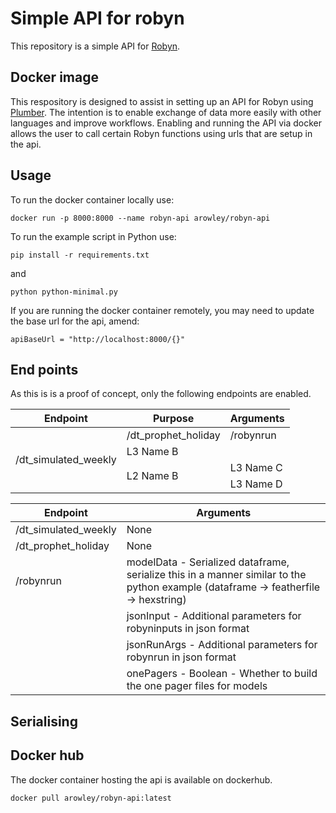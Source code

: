 # Simple API for robyn
This repository is a simple API for [Robyn](https://github.com/facebookexperimental/Robyn/).

## Docker image
This respository is designed to assist in setting up an API for Robyn using [Plumber](https://www.rplumber.io/). The intention is to enable exchange of data more easily with other languages and improve workflows. Enabling and running the API via docker allows the user to call certain Robyn functions using urls that are setup in the api. 

## Usage

To run the docker container locally use:

```
docker run -p 8000:8000 --name robyn-api arowley/robyn-api
```

To run the example script in Python use:
```
pip install -r requirements.txt
```
and
```
python python-minimal.py
```
If you are running the docker container remotely, you may need to update the base url for the api, amend:
```
apiBaseUrl = "http://localhost:8000/{}"
```

## End points

As this is is a proof of concept, only the following endpoints are enabled.

<table>
    <thead>
        <tr>
            <th>Endpoint</th>
            <th>Purpose</th>
            <th>Arguments</th>
        </tr>
    </thead>
    <tbody>
        <tr>
            <td rowspan=4>/dt_simulated_weekly</td>
            <td>/dt_prophet_holiday</td>
            <td>/robynrun</td>
        </tr>
        <tr>
            <td>L3 Name B</td>
        </tr>
        <tr>
            <td rowspan=2>L2 Name B</td>
            <td>L3 Name C</td>
        </tr>
        <tr>
            <td>L3 Name D</td>
        </tr>
    </tbody>
</table>



| Endpoint             | Arguments |
| --------             | --------- |
| /dt_simulated_weekly | None      |
| /dt_prophet_holiday  | None      |
| /robynrun            | modelData - Serialized dataframe, serialize this in a manner similar to the python example (dataframe -> featherfile -> hexstring) |
|                      | jsonInput - Additional parameters for robyninputs in json format |
|                      | jsonRunArgs - Additional parameters for robynrun in json format |
|                      | onePagers - Boolean - Whether to build the one pager files for models |

## Serialising

## Docker hub
The docker container hosting the api is available on dockerhub.

```
docker pull arowley/robyn-api:latest
```
